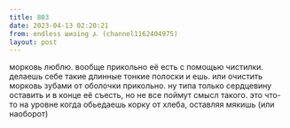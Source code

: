 ```yaml
---
title: 803
date: 2023-04-13 02:20:21
from: endless шизing ⍼ (channel1162404975)
layout: post
---
```


морковь люблю. вообще прикольно её есть с помощью чистилки. делаешь себе такие длинные тонкие полоски и ешь. 
или очистить морковь зубами от оболочки прикольно. ну типа только сердцевину оставить и в конце её съесть, но не все поймут смысл такого. это что-то на уровне когда обьедаешь корку от хлеба, оставляя мякишь (или наоборот)
